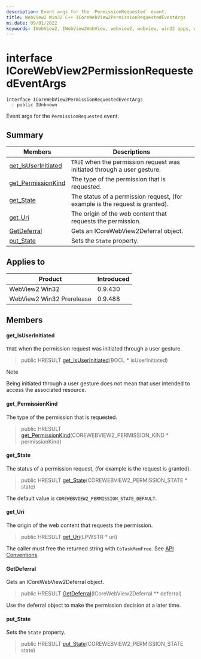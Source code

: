 ```yaml
---
description: Event args for the `PermissionRequested` event.
title: WebView2 Win32 C++ ICoreWebView2PermissionRequestedEventArgs
ms.date: 09/01/2022
keywords: IWebView2, IWebView2WebView, webview2, webview, win32 apps, win32, edge, ICoreWebView2, ICoreWebView2Controller, browser control, edge html, ICoreWebView2PermissionRequestedEventArgs
---
```


# interface ICoreWebView2PermissionRequestedEventArgs

```
interface ICoreWebView2PermissionRequestedEventArgs
  : public IUnknown
```

Event args for the `PermissionRequested` event.

## Summary

 Members                        | Descriptions
--------------------------------|---------------------------------------------
[get_IsUserInitiated](#get_isuserinitiated) | `TRUE` when the permission request was initiated through a user gesture.
[get_PermissionKind](#get_permissionkind) | The type of the permission that is requested.
[get_State](#get_state) | The status of a permission request, (for example is the request is granted).
[get_Uri](#get_uri) | The origin of the web content that requests the permission.
[GetDeferral](#getdeferral) | Gets an ICoreWebView2Deferral object.
[put_State](#put_state) | Sets the `State` property.

## Applies to

Product                         | Introduced
--------------------------------|---------------------------------------------
WebView2 Win32            |    0.9.430
WebView2 Win32 Prerelease |    0.9.488

## Members

#### get_IsUserInitiated

`TRUE` when the permission request was initiated through a user gesture.

> public HRESULT [get_IsUserInitiated](#get_isuserinitiated)(BOOL * isUserInitiated)

> [!NOTE]
> Being initiated through a user gesture does not mean that user intended to access the associated resource.

#### get_PermissionKind

The type of the permission that is requested.

> public HRESULT [get_PermissionKind](#get_permissionkind)(COREWEBVIEW2_PERMISSION_KIND * permissionKind)

#### get_State

The status of a permission request, (for example is the request is granted).

> public HRESULT [get_State](#get_state)(COREWEBVIEW2_PERMISSION_STATE * state)

The default value is `COREWEBVIEW2_PERMISSION_STATE_DEFAULT`.

#### get_Uri

The origin of the web content that requests the permission.

> public HRESULT [get_Uri](#get_uri)(LPWSTR * uri)

The caller must free the returned string with `CoTaskMemFree`. See [API Conventions](/microsoft-edge/webview2/concepts/win32-api-conventions#strings).

#### GetDeferral

Gets an ICoreWebView2Deferral object.

> public HRESULT [GetDeferral](#getdeferral)(ICoreWebView2Deferral ** deferral)

Use the deferral object to make the permission decision at a later time.

#### put_State

Sets the `State` property.

> public HRESULT [put_State](#put_state)(COREWEBVIEW2_PERMISSION_STATE state)

